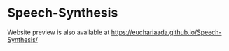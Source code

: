 # Speech-Synthesis

Website preview is also available at https://euchariaada.github.io/Speech-Synthesis/
